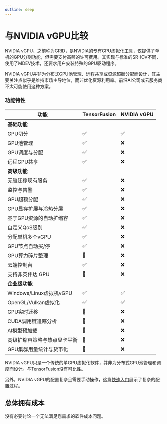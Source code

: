 ```yaml
---
outline: deep
---
```


# 与NVIDIA vGPU比较

NVIDIA vGPU，之前称为GRID，是NVIDIA的专有GPU虚拟化工具，仅提供了单机的GPU分割功能，但需要支付高额的许可费用。其实现与标准的SR-IOV不同，使用了MDEV技术，还要求用户安装特殊的GPU驱动程序。

NVIDIA vGPU并非为分布式GPU池管理、远程共享或资源超额分配而设计，其主要关注点似乎是维持市场主导地位，而非优化资源利用率。前沿AI公司或云服务商不太可能使用这种方案。

### 功能特性

| 功能 | TensorFusion | NVIDIA vGPU |
| --- | --- | --- |
| <b>基础功能</b> |  |  |
| GPU切分 | ✅ | ✅ |
| GPU池管理 | ✅ | ❌ |
| GPU调度与分配 | ✅ | ❌ |
| 远程GPU共享 | ✅ | ❌ |
| <b>高级功能</b> |  |  |
| 无缝迁移现有服务 | ✅ | ❌ |
| 监控与告警 | ✅ | ❌ |
| GPU超额分配 | ✅ | ❌ |
| GPU显存扩展与冷热分层 | ✅ | ❌ |
| 基于GPU资源的自动扩缩容 | ✅ | ❌ |
| 自定义QoS级别 | ✅ | ❌ |
| 分配单机多个vGPU | ✅ | ❌ |
| GPU节点自动买/停 | ✅ | ❌ |
| GPU算力碎片整理 | 🚧 | ❌ |
| 云端控制台 | ✅ | ❌ |
| 支持非英伟达 GPU | 🚧 | ❌ |
| <b>企业级功能</b> |  |  |
| Windows/Linux虚拟机vGPU | ✅ | ✅ |
| OpenGL/Vulkan虚拟化 | ✅ | ✅ |
| GPU实时迁移 | 🚧 | ❌ |
| CUDA调用链追踪分析 | 🚧 | ❌ |
| AI模型预加载 | 🚧 | ❌ |
| 高级扩缩容策略与热点显卡平衡 | 🚧 | ❌ |
| GPU集群用量统计与货币化 | 🚧 | ❌ |

NVIDIA vGPU只是一个传统的单GPU虚拟化软件，并非为分布式GPU池管理和调度而设计。与TensorFusion没有可比性。

另外，NVIDIA vGPU的配置复杂且需要手动操作，这篇[快速入门](https://docs.nvidia.com/vgpu/17.0/grid-software-quick-start-guide/index.html#configure-vmware-vsphere-8-vm-with-vgpu)展示了复杂的配置过程。

## 总体拥有成本

没有必要讨论一个无法满足您需求的软件成本问题。